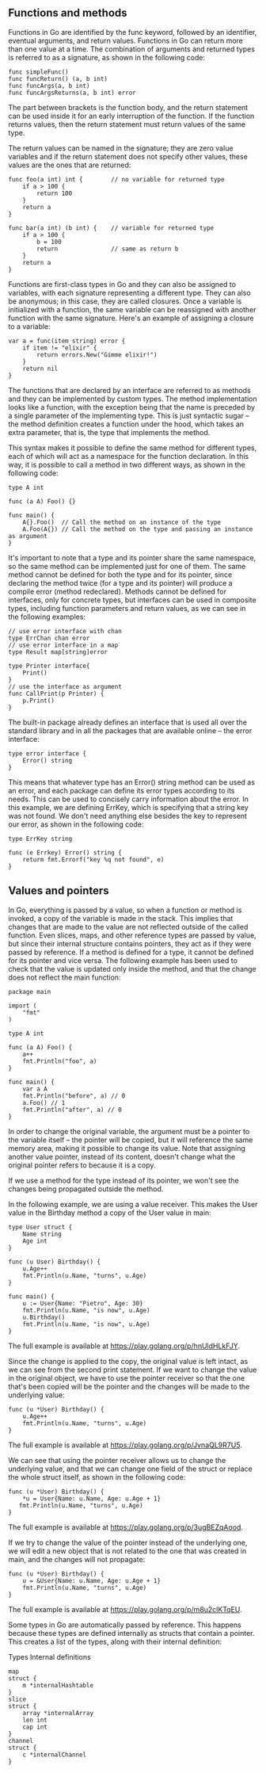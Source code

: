 
## Functions and methods

Functions in Go are identified by the func keyword, followed by an identifier, eventual arguments, and return values. Functions in Go can return more than one value at a time. The combination of arguments and returned types is referred to as a signature, as shown in the following code:

```
func simpleFunc()
func funcReturn() (a, b int)
func funcArgs(a, b int)
func funcArgsReturns(a, b int) error
```

The part between brackets is the function body, and the return statement can be used inside it for an early interruption of the function. If the function returns values, then the return statement must return values of the same type.

The return values can be named in the signature; they are zero value variables and if the return statement does not specify other values, these values are the ones that are returned:

```
func foo(a int) int {        // no variable for returned type
    if a > 100 {
        return 100
    }
    return a
}

func bar(a int) (b int) {    // variable for returned type
    if a > 100 {
        b = 100
        return               // same as return b
    }
    return a
}
```

Functions are first-class types in Go and they can also be assigned to variables, with each signature representing a different type. They can also be anonymous; in this case, they are called closures. Once a variable is initialized with a function, the same variable can be reassigned with another function with the same signature. Here's an example of assigning a closure to a variable:

```
var a = func(item string) error { 
    if item != "elixir" {
        return errors.New("Gimme elixir!")
    }
    return nil 
}
```
The functions that are declared by an interface are referred to as methods and they can be implemented by custom types. The method implementation looks like a function, with the exception being that the name is preceded by a single parameter of the implementing type. This is just syntactic sugar – the method definition creates a function under the hood, which takes an extra parameter, that is, the type that implements the method.

This syntax makes it possible to define the same method for different types, each of which will act as a namespace for the function declaration. In this way, it is possible to call a method in two different ways, as shown in the following code:

```
type A int

func (a A) Foo() {}

func main() {
    A{}.Foo()  // Call the method on an instance of the type
    A.Foo(A{}) // Call the method on the type and passing an instance as argument  
}
```

It's important to note that a type and its pointer share the same namespace, so the same method can be implemented just for one of them. The same method cannot be defined for both the type and for its pointer, since declaring the method twice (for a type and its pointer) will produce a compile error (method redeclared). Methods cannot be defined for interfaces, only for concrete types, but interfaces can be used in composite types, including function parameters and return values, as we can see in the following examples:
```
// use error interface with chan
type ErrChan chan error
// use error interface in a map
type Result map[string]error

type Printer interface{
    Print()
}
// use the interface as argument
func CallPrint(p Printer) {
    p.Print()
}
```
The built-in package already defines an interface that is used all over the standard library and in all the packages that are available online – the error interface:

```
type error interface {
    Error() string
}
```
This means that whatever type has an Error() string method can be used as an error, and each package can define its error types according to its needs. This can be used to concisely carry information about the error. In this example, we are defining ErrKey, which is specifying that a string key was not found. We don't need anything else besides the key to represent our error, as shown in the following code:
```
type ErrKey string

func (e Errkey) Error() string {
    returm fmt.Errorf("key %q not found", e)
}
```

## Values and pointers

In Go, everything is passed by a value, so when a function or method is invoked, a copy of the variable is made in the stack. This implies that changes that are made to the value are not reflected outside of the called function. Even slices, maps, and other reference types are passed by value, but since their internal structure contains pointers, they act as if they were passed by reference. If a method is defined for a type, it cannot be defined for its pointer and vice versa. The following example has been used to check that the value is updated only inside the method, and that the change does not reflect the main function:
```
package main

import (
    "fmt"
)

type A int

func (a A) Foo() {
    a++
    fmt.Println("foo", a)
}

func main() {
    var a A
    fmt.Println("before", a) // 0
    a.Foo() // 1
    fmt.Println("after", a) // 0
}
```
In order to change the original variable, the argument must be a pointer to the variable itself – the pointer will be copied, but it will reference the same memory area, making it possible to change its value. Note that assigning another value pointer, instead of its content, doesn't change what the original pointer refers to because it is a copy. 

If we use a method for the type instead of its pointer, we won't see the changes being propagated outside the method.

In the following example, we are using a value receiver. This makes the User value in the Birthday method a copy of the User value in main:
```
type User struct {
    Name string
    Age int
}

func (u User) Birthday() {
    u.Age++
    fmt.Println(u.Name, "turns", u.Age)
}

func main() {
    u := User{Name: "Pietro", Age: 30}
    fmt.Println(u.Name, "is now", u.Age)
    u.Birthday()
    fmt.Println(u.Name, "is now", u.Age)
}
```
The full example is available at https://play.golang.org/p/hnUldHLkFJY.

Since the change is applied to the copy, the original value is left intact, as we can see from the second print statement. If we want to change the value in the original object, we have to use the pointer receiver so that the one that's been copied will be the pointer and the changes will be made to the underlying value:
```
func (u *User) Birthday() {
    u.Age++
    fmt.Println(u.Name, "turns", u.Age)
}
```
The full example is available at https://play.golang.org/p/JvnaQL9R7U5.

We can see that using the pointer receiver allows us to change the underlying value, and that we can change one field of the struct or replace the whole struct itself, as shown in the following code:

```
func (u *User) Birthday() {
    *u = User{Name: u.Name, Age: u.Age + 1}
   fmt.Println(u.Name, "turns", u.Age)
}
```
The full example is available at https://play.golang.org/p/3ugBEZqAood.

If we try to change the value of the pointer instead of the underlying one, we will edit a new object that is not related to the one that was created in main, and the changes will not propagate:

```
func (u *User) Birthday() {
    u = &User{Name: u.Name, Age: u.Age + 1}
    fmt.Println(u.Name, "turns", u.Age)
}
```
The full example is available at https://play.golang.org/p/m8u2clKTqEU.

Some types in Go are automatically passed by reference. This happens because these types are defined internally as structs that contain a pointer. This creates a list of the types, along with their internal definition:

Types	Internal definitions
```
map	
struct {
    m *internalHashtable
}
slice	
struct {
    array *internalArray 
    len int
    cap int
}
channel	
struct {
    c *internalChannel
}
```

